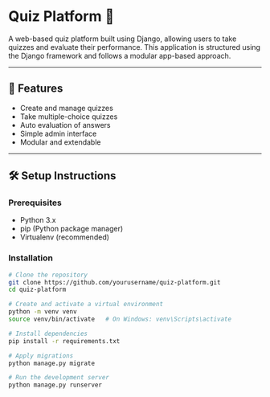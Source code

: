 # Quiz Platform 📝

A web-based quiz platform built using Django, allowing users to take quizzes and evaluate their performance. This application is structured using the Django framework and follows a modular app-based approach.

---

## 🚀 Features

- Create and manage quizzes  
- Take multiple-choice quizzes  
- Auto evaluation of answers  
- Simple admin interface  
- Modular and extendable  

---

## 🛠️ Setup Instructions

### Prerequisites

- Python 3.x  
- pip (Python package manager)  
- Virtualenv (recommended)  

### Installation

```bash
# Clone the repository
git clone https://github.com/yourusername/quiz-platform.git
cd quiz-platform

# Create and activate a virtual environment
python -m venv venv
source venv/bin/activate   # On Windows: venv\Scripts\activate

# Install dependencies
pip install -r requirements.txt

# Apply migrations
python manage.py migrate

# Run the development server
python manage.py runserver
